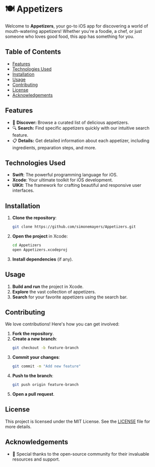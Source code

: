 # 🍽️ Appetizers

Welcome to **Appetizers**, your go-to iOS app for discovering a world of mouth-watering appetizers! Whether you're a foodie, a chef, or just someone who loves good food, this app has something for you.

## Table of Contents

- [Features](#features)
- [Technologies Used](#technologies-used)
- [Installation](#installation)
- [Usage](#usage)
- [Contributing](#contributing)
- [License](#license)
- [Acknowledgements](#acknowledgements)

## Features

- 🌟 **Discover:** Browse a curated list of delicious appetizers.
- 🔍 **Search:** Find specific appetizers quickly with our intuitive search feature.
- 📋 **Details:** Get detailed information about each appetizer, including ingredients, preparation steps, and more.

## Technologies Used

- **Swift**: The powerful programming language for iOS.
- **Xcode**: Your ultimate toolkit for iOS development.
- **UIKit**: The framework for crafting beautiful and responsive user interfaces.

## Installation

1. **Clone the repository**:
   ```bash
   git clone https://github.com/simonemayers/Appetizers.git
   ```
2. **Open the project** in Xcode:
   ```bash
   cd Appetizers
   open Appetizers.xcodeproj
   ```
3. **Install dependencies** (if any).

## Usage

1. **Build and run** the project in Xcode.
2. **Explore** the vast collection of appetizers.
3. **Search** for your favorite appetizers using the search bar.

## Contributing

We love contributions! Here's how you can get involved:

1. **Fork the repository**.
2. **Create a new branch**:
   ```bash
   git checkout -b feature-branch
   ```
3. **Commit your changes**:
   ```bash
   git commit -m "Add new feature"
   ```
4. **Push to the branch**:
   ```bash
   git push origin feature-branch
   ```
5. **Open a pull request**.

## License

This project is licensed under the MIT License. See the [LICENSE](LICENSE) file for more details.

## Acknowledgements

- 🙏 Special thanks to the open-source community for their invaluable resources and support.

